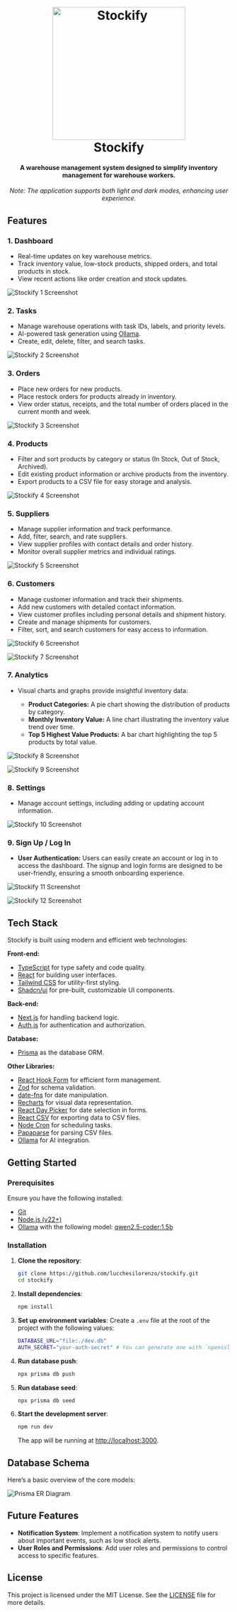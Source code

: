 <h1 align="center">
  <br />
  <img src="screenshots/stockify-logo.png" alt="Stockify" width="300" />
  <br />
  Stockify
  <br />
</h1>

<h4 align="center">A warehouse management system designed to simplify inventory management for warehouse workers.</h4>

<p align="center"><em>Note: The application supports both light and dark modes, enhancing user experience.</em></p>

## Features

### 1. **Dashboard**

- Real-time updates on key warehouse metrics.
- Track inventory value, low-stock products, shipped orders, and total products in stock.
- View recent actions like order creation and stock updates.

![Stockify 1 Screenshot](screenshots/stockify-1.png)

### 2. **Tasks**

- Manage warehouse operations with task IDs, labels, and priority levels.
- AI-powered task generation using [Ollama](https://github.com/ollama/ollama-js).
- Create, edit, delete, filter, and search tasks.

![Stockify 2 Screenshot](screenshots/stockify-2.png)

### 3. **Orders**

- Place new orders for new products.
- Place restock orders for products already in inventory.
- View order status, receipts, and the total number of orders placed in the current month and week.

![Stockify 3 Screenshot](screenshots/stockify-3.png)

### 4. **Products**

- Filter and sort products by category or status (In Stock, Out of Stock, Archived).
- Edit existing product information or archive products from the inventory.
- Export products to a CSV file for easy storage and analysis.

![Stockify 4 Screenshot](screenshots/stockify-4.png)

### 5. **Suppliers**

- Manage supplier information and track performance.
- Add, filter, search, and rate suppliers.
- View supplier profiles with contact details and order history.
- Monitor overall supplier metrics and individual ratings.

![Stockify 5 Screenshot](screenshots/stockify-5.png)

### 6. **Customers**

- Manage customer information and track their shipments.
- Add new customers with detailed contact information.
- View customer profiles including personal details and shipment history.
- Create and manage shipments for customers.
- Filter, sort, and search customers for easy access to information.

![Stockify 6 Screenshot](screenshots/stockify-6.png)

![Stockify 7 Screenshot](screenshots/stockify-7.png)

### 7. **Analytics**

- Visual charts and graphs provide insightful inventory data:

  - **Product Categories:** A pie chart showing the distribution of products by category.
  - **Monthly Inventory Value:** A line chart illustrating the inventory value trend over time.
  - **Top 5 Highest Value Products:** A bar chart highlighting the top 5 products by total value.

![Stockify 8 Screenshot](screenshots/stockify-8.png)

![Stockify 9 Screenshot](screenshots/stockify-9.png)

### 8. **Settings**

- Manage account settings, including adding or updating account information.

![Stockify 10 Screenshot](screenshots/stockify-10.png)

### 9. **Sign Up / Log In**

- **User Authentication:** Users can easily create an account or log in to access the dashboard. The signup and login forms are designed to be user-friendly, ensuring a smooth onboarding experience.

![Stockify 11 Screenshot](screenshots/stockify-11.png)

![Stockify 12 Screenshot](screenshots/stockify-12.png)

## Tech Stack

Stockify is built using modern and efficient web technologies:

**Front-end:**

- [TypeScript](https://www.typescriptlang.org/) for type safety and code quality.
- [React](https://reactjs.org/) for building user interfaces.
- [Tailwind CSS](https://tailwindcss.com/) for utility-first styling.
- [Shadcn/ui](https://ui.shadcn.com/) for pre-built, customizable UI components.

**Back-end:**

- [Next.js](https://nextjs.org/) for handling backend logic.
- [Auth.js](https://authjs.dev/) for authentication and authorization.

**Database:**

- [Prisma](https://www.prisma.io/) as the database ORM.

**Other Libraries:**

- [React Hook Form](https://react-hook-form.com/) for efficient form management.
- [Zod](https://zod.dev/) for schema validation.
- [date-fns](https://date-fns.org/) for date manipulation.
- [Recharts](https://recharts.org/en-US/) for visual data representation.
- [React Day Picker](https://react-day-picker.js.org/) for date selection in forms.
- [React CSV](https://github.com/react-csv/react-csv) for exporting data to CSV files.
- [Node Cron](https://github.com/merencia/node-cron) for scheduling tasks.
- [Papaparse](https://github.com/mholt/papaparse) for parsing CSV files.
- [Ollama](https://github.com/ollama/ollama-js) for AI integration.

## Getting Started

### Prerequisites

Ensure you have the following installed:

- [Git](https://git-scm.com/)
- [Node.js (v22+)](https://nodejs.org/en/)
- [Ollama](https://ollama.com/download) with the following model: [qwen2.5-coder:1.5b](https://ollama.com/library/qwen2.5-coder:1.5b)

### Installation

1. **Clone the repository**:

   ```bash
   git clone https://github.com/lucchesilorenzo/stockify.git
   cd stockify
   ```

2. **Install dependencies**:

   ```bash
   npm install
   ```

3. **Set up environment variables**:
   Create a `.env` file at the root of the project with the following values:

   ```bash
   DATABASE_URL="file:./dev.db"
   AUTH_SECRET="your-auth-secret" # You can generate one with `openssl rand -base64 32`
   ```

4. **Run database push**:

   ```bash
   npx prisma db push
   ```

5. **Run database seed**:

   ```bash
   npx prisma db seed
   ```

6. **Start the development server**:

   ```bash
   npm run dev
   ```

   The app will be running at [http://localhost:3000](http://localhost:3000).

## Database Schema

Here’s a basic overview of the core models:

![Prisma ER Diagram](./screenshots/database-schema.svg)

## Future Features

- **Notification System**: Implement a notification system to notify users about important events, such as low stock alerts.
- **User Roles and Permissions**: Add user roles and permissions to control access to specific features.

## License

This project is licensed under the MIT License. See the [LICENSE](./LICENSE) file for more details.
